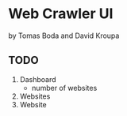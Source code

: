 # Web Crawler UI
by Tomas Boda and David Kroupa

## TODO
1. Dashboard
    - number of websites
2. Websites
3. Website